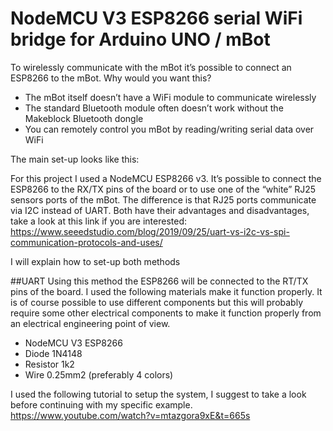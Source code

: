 # NodeMCU V3 ESP8266 serial WiFi bridge for Arduino UNO / mBot


To wirelessly communicate with the mBot it’s possible to connect an ESP8266 to the mBot. Why would you want this? 

- The mBot itself doesn’t have a WiFi module to communicate wirelessly  
- The standard Bluetooth module often doesn’t work without the Makeblock Bluetooth dongle
- You can remotely control you mBot by reading/writing serial data over WiFi

The main set-up looks like this:

For this project I used a NodeMCU ESP8266 v3. It’s possible to connect the ESP8266 to the RX/TX pins of the board or to use one of the “white” RJ25 sensors ports of the mBot.
The difference is that RJ25 ports communicate via I2C instead of UART. Both have their advantages and disadvantages, take a look at this link if you are interested: https://www.seeedstudio.com/blog/2019/09/25/uart-vs-i2c-vs-spi-communication-protocols-and-uses/ 

I will explain how to set-up both methods

##UART
Using this method the ESP8266 will be connected to the RT/TX pins of the board. I used the following materials make it function properly. It is of course possible to use different components but this will probably require some other electrical components to make it function properly from an electrical engineering point of view.
-	NodeMCU V3 ESP8266
-	Diode 1N4148
-	Resistor 1k2
-	Wire 0.25mm2 (preferably 4 colors)

I used the following tutorial to setup the system, I suggest to take a look before continuing with my specific example. https://www.youtube.com/watch?v=mtazgora9xE&t=665s 

